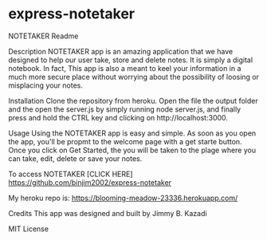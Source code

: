 # express-notetaker
NOTETAKER Readme

Description
NOTETAKER app is an amazing application that we have designed to help our user take, store and delete notes. It is simply a digital notebook.  In fact, This app is also a meant to keel your information in a much more secure place without worrying about the possibility of loosing or misplacing your notes.

Installation
Clone the repository from heroku.
Open the file the output folder and the open the server.js by simply running node server.js,
and  finally press and hold the CTRL key and clicking on http://localhost:3000.


Usage
Using the NOTETAKER app is easy and simple. As soon as you open the app, you'll be propmt to the welcome page with a get starte button. Once you click on Get Started, the you will be taken to the plage where you can take, edit, delete or save your notes.

To access NOTETAKER [CLICK HERE] https://github.com/binjim2002/express-notetaker

My heroku repo is: https://blooming-meadow-23336.herokuapp.com/

Credits
This app was designed and built by Jimmy B. Kazadi

MIT License
